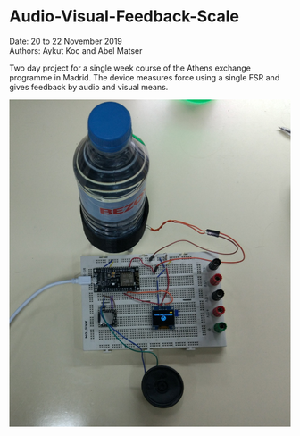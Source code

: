 # Audio-Visual-Feedback-Scale
Date: 20 to 22 November 2019  
Authors: Aykut Koc and Abel Matser

Two day project for a single week course of the Athens exchange programme in Madrid. The device measures force using a single FSR and gives feedback by audio and visual means.

![Picture of project overview](project_pic.jpg)